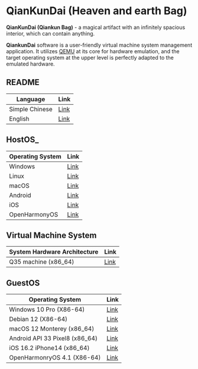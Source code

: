 # QianKunDai (Heaven and earth Bag)
 **QianKunDai (Qiankun Bag)** - a magical artifact with an infinitely spacious interior, which can contain anything.

 **QiankunDai** software is a user-friendly virtual machine system management application. It utilizes [QEMU](https://www.qemu.org) at its core for hardware emulation, and the target operating system at the upper level is perfectly adapted to the emulated hardware.

## README
| Language | Link |
|----------|------|
| Simple Chinese | [Link](https://gitlab.com/david921518/qkd-app/blob/gitlab/README.md) |
| English | [Link](https://gitlab.com/david921518/qkd-app/blob/gitlab/README.en.md) |

## HostOS_
| Operating System | Link |
|------------------|------|
| Windows  | [Link](https://gitlab.com/david921518/qkd-app/blob/gitlab/doc/HostOS_Windows.en.md) |
| Linux | [Link](https://gitlab.com/david921518/qkd-app/blob/gitlab/doc/HostOS_Linux.en.md) |
| macOS | [Link](https://gitlab.com/david921518/qkd-app/blob/gitlab/doc/HostOS_macOS.en.md) |
| Android | [Link](https://gitlab.com/david921518/qkd-app/blob/gitlab/doc/HostOS_Android.en.md) |
| iOS | [Link](https://github.com/zetalabs/HostOS_iOS.en.md) |
| OpenHarmonyOS | [Link](https://gitlab.com/david921518/qkd-app/blob/gitlab/doc/HostOS_OHOS.en.md) |

## Virtual Machine System
| System Hardware Architecture | Link |
|------------------------------|------|
| Q35 machine (x86_64) | [Link](https://gitlab.com/david921518/qkd-app/blob/gitlab/doc/VM_X86_64_Q35.en.md) |

## GuestOS
| Operating System | Link |
|------------------|------|
| Windows 10 Pro (X86-64) | [Link](https://gitlab.com/david921518/qkd-app/blob/gitlab/doc/GuestOS_Windows10_Pro_x64.en.md) |
| Debian 12 (X86-64) | [Link](https://gitlab.com/david921518/qkd-app/blob/gitlab/doc/GuestOS_Debian12_amd64.en.md) |
| macOS 12 Monterey (x86_64) | [Link](https://gitlab.com/david921518/qkd-app/blob/gitlab/doc/GuestOS_macOS12_Monterey_x86_64.en.md) |
| Android API 33 Pixel8 (x86_64) | [Link](https://gitlab.com/david921518/qkd-app/blob/gitlab/doc/GuestOS_Android_API_33_Pixel8_x86_64.en.md) |
| iOS 16.2 iPhone14 (x86_64) | [Link](https://gitlab.com/david921518/qkd-app/blob/gitlab/doc/GuestOS_iOS_16_2_iPhone14_x86_64.en.md) |
| OpenHarmonryOS 4.1 (X86-64) | [Link](https://gitlab.com/david921518/qkd-app/blob/gitlab/doc/GuestOS_OHOS4_amd64.en.md) |
